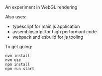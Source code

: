 An experiment in WebGL rendering

Also uses:
- typescript for main js application
- assemblyscript for high performant code
- webpack and esbuild for js tooling

To get going:

```
nvm install
nvm use
npm install
npm run start

```
